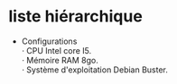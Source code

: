 # liste hiérarchique

- Configurations <br>
· CPU Intel core I5. <br>
· Mémoire RAM 8go. <br>
· Système d'exploitation Debian Buster. <br>
